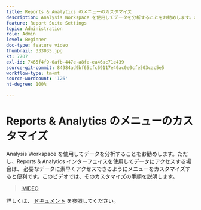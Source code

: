```yaml
---
title: Reports & Analytics のメニューのカスタマイズ
description: Analysis Workspace を使用してデータを分析することをお勧めします。ただし、Reports & Analytics インターフェイスを使用してデータにアクセスする場合は、 必要なデータに素早くアクセスできるようにメニューをカスタマイズすると便利です。このビデオでは、そのカスタマイズの手順を説明します。
feature: Report Suite Settings
topic: Administration
role: Admin
level: Beginner
doc-type: feature video
thumbnail: 333035.jpg
kt: 7707
exl-id: 7465f4f9-0afb-447e-a8fe-ea46ac71e439
source-git-commit: 84984ad9bf65cfc69117e40ac0e0cfe503cac5e5
workflow-type: tm+mt
source-wordcount: '126'
ht-degree: 100%

---
```


# Reports &amp; Analytics のメニューのカスタマイズ

Analysis Workspace を使用してデータを分析することをお勧めします。ただし、Reports &amp; Analytics インターフェイスを使用してデータにアクセスする場合は、 必要なデータに素早くアクセスできるようにメニューをカスタマイズすると便利です。このビデオでは、そのカスタマイズの手順を説明します。

>[!VIDEO](https://video.tv.adobe.com/v/333035/?quality=12&learn=on)

詳しくは、 [ドキュメント](https://experienceleague.adobe.com/docs/analytics/admin/admin-tools/customize-menus.html?lang=ja) を参照してください。
